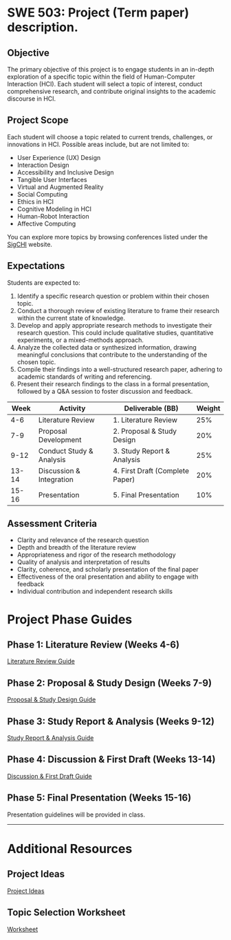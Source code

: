 # SWE 503: Project (Term paper) description.

## Objective
The primary objective of this project is to engage students in an in-depth exploration of a specific topic within the field of Human-Computer Interaction (HCI). Each student will select a topic of interest, conduct comprehensive research, and contribute original insights to the academic discourse in HCI.

## Project Scope
Each student will choose a topic related to current trends, challenges, or innovations in HCI. Possible areas include, but are not limited to:

- User Experience (UX) Design
- Interaction Design
- Accessibility and Inclusive Design
- Tangible User Interfaces
- Virtual and Augmented Reality
- Social Computing
- Ethics in HCI
- Cognitive Modeling in HCI
- Human-Robot Interaction
- Affective Computing

You can explore more topics by browsing conferences listed under the [SigCHI](https://sigchi.org/) website. 

## Expectations
Students are expected to:

1. Identify a specific research question or problem within their chosen topic.
2. Conduct a thorough review of existing literature to frame their research within the current state of knowledge.
3. Develop and apply appropriate research methods to investigate their research question. This could include qualitative studies, quantitative experiments, or a mixed-methods approach.
4. Analyze the collected data or synthesized information, drawing meaningful conclusions that contribute to the understanding of the chosen topic.
5. Compile their findings into a well-structured research paper, adhering to academic standards of writing and referencing.
6. Present their research findings to the class in a formal presentation, followed by a Q&A session to foster discussion and feedback.


| Week | Activity                                     | Deliverable (BB)                        | Weight |
|------|----------------------------------------------|-----------------------------------------|--------
| 4-6  | Literature Review                            | 1. Literature Review                    | 25%
| 7-9  | Proposal Development                         | 2. Proposal & Study Design              | 20%
| 9-12 | Conduct Study & Analysis                     | 3. Study Report & Analysis              | 25%
| 13-14| Discussion & Integration                     | 4. First Draft (Complete Paper)         | 20%
| 15-16| Presentation                                 | 5. Final Presentation                   | 10%

## Assessment Criteria
- Clarity and relevance of the research question
- Depth and breadth of the literature review
- Appropriateness and rigor of the research methodology
- Quality of analysis and interpretation of results
- Clarity, coherence, and scholarly presentation of the final paper
- Effectiveness of the oral presentation and ability to engage with feedback
- Individual contribution and independent research skills

# Project Phase Guides

## Phase 1: Literature Review (Weeks 4-6)
[Literature Review Guide](./phases/lit%20review/literature_review.md)

## Phase 2: Proposal & Study Design (Weeks 7-9)
[Proposal & Study Design Guide](./phases/proposal_study_design.md)

## Phase 3: Study Report & Analysis (Weeks 9-12)
[Study Report & Analysis Guide](./phases/study_report_analysis.md)

## Phase 4: Discussion & First Draft (Weeks 13-14)
[Discussion & First Draft Guide](./phases/discussion_first_draft.md)

## Phase 5: Final Presentation (Weeks 15-16)
Presentation guidelines will be provided in class.

---

# Additional Resources

## Project Ideas
[Project Ideas](./project_ideas.md)

## Topic Selection Worksheet
[Worksheet](./worksheet.md)
